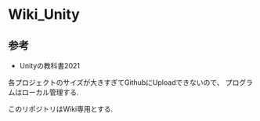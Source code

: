 # Wiki_Unity

## 参考
+ Unityの教科書2021 

各プロジェクトのサイズが大きすぎてGithubにUploadできないので、
プログラムはローカル管理する.

このリポジトリはWiki専用とする.
